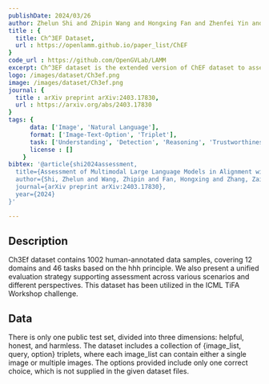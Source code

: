 ```yaml
---
publishDate: 2024/03/26
author: Zhelun Shi and Zhipin Wang and Hongxing Fan and Zhenfei Yin and Lu Sheng and Yu Qiao and Jing Shao
title : {
  title: Ch^3EF Dataset,
  url : https://openlamm.github.io/paper_list/ChEF
}
code_url : https://github.com/OpenGVLab/LAMM
excerpt: Ch^3EF dataset is the extended version of ChEF dataset to assess whether a multimodal large language model is well aligned in semantic, logic, and human values aspects.
logo: /images/dataset/Ch3ef.png
image: /images/dataset/Ch3ef.png
journal: {
  title : arXiv preprint arXiv:2403.17830,
  url : https://arxiv.org/abs/2403.17830
}
tags: {
      data: ['Image', 'Natural Language'],
      format: ['Image-Text-Option', 'Triplet'],
      task: ['Understanding', 'Detection', 'Reasoning', 'Trustworthiness'],
      license : []
    }
bibtex: '@article{shi2024assessment,
  title={Assessment of Multimodal Large Language Models in Alignment with Human Values},
  author={Shi, Zhelun and Wang, Zhipin and Fan, Hongxing and Zhang, Zaibin and Li, Lijun and Zhang, Yongting and Yin, Zhenfei and Sheng, Lu and Qiao, Yu and Shao, Jing},
  journal={arXiv preprint arXiv:2403.17830},
  year={2024}
}'

---
```


<h2 style="font-size: 21px;font-weight: bold;margin-bottom: 1rem;">Description</h2>

Ch3Ef dataset contains 1002 human-annotated data samples, covering 12 domains and 46 tasks based on the hhh principle. We also present a unified evaluation strategy supporting assessment across various scenarios and different perspectives. This dataset has been utilized in the ICML TiFA Workshop challenge.
<br />

<h2 style="font-size: 21px;font-weight: bold;margin-bottom: 1rem;">Data</h2>

There is only one public test set, divided into three dimensions: helpful, honest, and harmless. The dataset includes a collection of {image_list, query, option} triplets, where each image_list can contain either a single image or multiple images. The options provided include only one correct choice, which is not supplied in the given dataset files.
